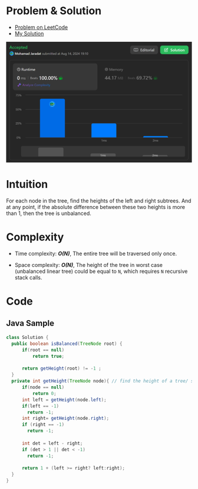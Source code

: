 # Problem & Solution
- [Problem on LeetCode](https://leetcode.com/problems/balanced-binary-tree/)
- [My Solution](https://leetcode.com/problems/balanced-binary-tree/solutions/5640477/java-solution-beats-100/)

![submission.png](submission.png)


# Intuition
For each node in the tree, find the heights of the left and right subtrees. And at any point, if the absolute difference between these two heights is more than 1, then the tree is unbalanced.

# Complexity
- Time complexity: ***O(N)***, The entire tree will be traversed only once.

- Space complexity: **_O(N)_**, The height of the tree in worst case (unbalanced linear tree) could be equal to `N`, which requires `N` recursive stack calls.
# Code
## Java Sample
```java
class Solution { 
  public boolean isBalanced(TreeNode root) {
      if(root == null)
          return true;

      return getHeight(root) != -1 ;
  }
  private int getHeight(TreeNode node){ // find the height of a tree/ subtree, and returns -1 in case the tree is unbalanced.
      if(node == null) 
          return 0;
      int left = getHeight(node.left);
      if(left == -1)
        return -1;
      int right= getHeight(node.right);
      if (right == -1)
        return -1;
  
      int det = left - right;
      if (det > 1 || det < -1)
        return -1;
  
      return 1 + (left >= right? left:right);
  }
}
```
